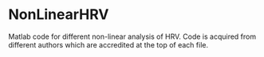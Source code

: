 NonLinearHRV
============

Matlab code for different non-linear analysis of HRV. Code is acquired from different authors which are accredited at the top of each file.
